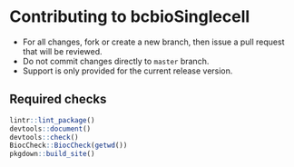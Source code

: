 # Contributing to bcbioSinglecell

- For all changes, fork or create a new branch, then issue a pull request that will be reviewed.
- Do not commit changes directly to `master` branch.
- Support is only provided for the current release version.


## Required checks

```r
lintr::lint_package()
devtools::document()
devtools::check()
BiocCheck::BiocCheck(getwd())
pkgdown::build_site()
```
